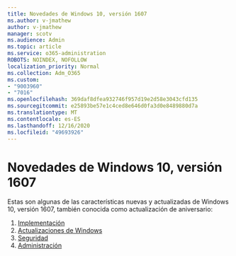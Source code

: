 ```yaml
---
title: Novedades de Windows 10, versión 1607
ms.author: v-jmathew
author: v-jmathew
manager: scotv
ms.audience: Admin
ms.topic: article
ms.service: o365-administration
ROBOTS: NOINDEX, NOFOLLOW
localization_priority: Normal
ms.collection: Adm_O365
ms.custom:
- "9003960"
- "7016"
ms.openlocfilehash: 369daf8dfea932746f957d19e2d58e3043cfd135
ms.sourcegitcommit: e25893be57e1c4ced8e646d0fa3d0e8489880d7a
ms.translationtype: MT
ms.contentlocale: es-ES
ms.lasthandoff: 12/16/2020
ms.locfileid: "49693926"
---
```

# <a name="whats-new-in-windows-10-version-1607"></a>Novedades de Windows 10, versión 1607

Estas son algunas de las características nuevas y actualizadas de Windows 10, versión 1607, también conocida como actualización de aniversario:

1. [Implementación](https://go.microsoft.com/fwlink/?linkid=2114462)
2. [Actualizaciones de Windows](https://go.microsoft.com/fwlink/?linkid=2114463)
3. [Seguridad](https://go.microsoft.com/fwlink/?linkid=2114270)
4. [Administración](https://go.microsoft.com/fwlink/?linkid=2114271)
